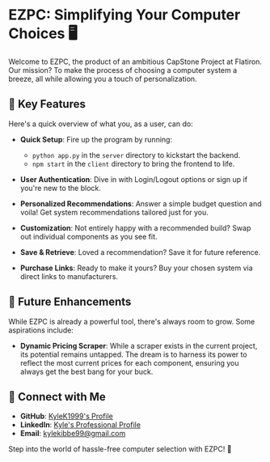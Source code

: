 # EZPC: Simplifying Your Computer Choices 🖥️

Welcome to EZPC, the product of an ambitious CapStone Project at Flatiron. Our mission? To make the process of choosing a computer system a breeze, all while allowing you a touch of personalization.

## 🌟 Key Features

Here's a quick overview of what you, as a user, can do:

- **Quick Setup**: Fire up the program by running:
  - `python app.py` in the `server` directory to kickstart the backend.
  - `npm start` in the `client` directory to bring the frontend to life.

- **User Authentication**: Dive in with Login/Logout options or sign up if you're new to the block.

- **Personalized Recommendations**: Answer a simple budget question and voila! Get system recommendations tailored just for you.

- **Customization**: Not entirely happy with a recommended build? Swap out individual components as you see fit.

- **Save & Retrieve**: Loved a recommendation? Save it for future reference.

- **Purchase Links**: Ready to make it yours? Buy your chosen system via direct links to manufacturers.

## 🌱 Future Enhancements

While EZPC is already a powerful tool, there's always room to grow. Some aspirations include:

- **Dynamic Pricing Scraper**: While a scraper exists in the current project, its potential remains untapped. The dream is to harness its power to reflect the most current prices for each component, ensuring you always get the best bang for your buck.

## 🚀 Connect with Me

- **GitHub**: [KyleK1999's Profile](https://github.com/KyleK1999)
- **LinkedIn**: [Kyle's Professional Profile](https://www.linkedin.com/in/kyle-kibbe/)
- **Email**: [kylekibbe99@gmail.com](mailto:kylekibbe99@gmail.com)

Step into the world of hassle-free computer selection with EZPC! 🎉
